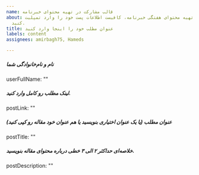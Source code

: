 ```yaml
---
name: قالب مشارکت در تهیه محتوای خبرنامه
about: برای مشارکت و تهیه محتوای هفتگی خبرنامه، کافیست اطلاعات پست خود را وارد تمپلیت
  کنید.
title: عنوان مطلب خود را اینجا وارد کنید
labels: content
assignees: amirbagh75, Hameds

---
```


##### نام و نام‌خانوادگی شما
userFullName: ""

##### لینک مطلب رو کامل وارد کنید.
postLink: ""

##### عنوان مطلب (یا یک عنوان اختیاری بنویسید یا هم عنوان خود مقاله رو کپی کنید)
postTitle: ""

##### خلاصه‌ای حداکثر ۲ الی ۳ خطی درباره محتوای مقاله بنویسید.
postDescription: ""
